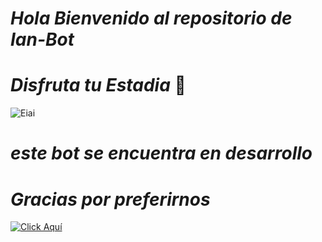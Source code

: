 # *Hola Bienvenido al repositorio de Ian-Bot*
# *Disfruta tu Estadia* 🌸
![Eiai](https://github.com/user-attachments/assets/4144a9af-05f4-4e93-8272-b90b92fcd0c2)
# *este bot se encuentra en desarrollo*



# *Gracias por preferirnos*

[![Click Aquí](https://img.shields.io/badge/Grupo-Soporte-25D366?style=for-the-badge&logo=whatsapp&logoColor=white)](https://chat.whatsapp.com/J8tFq87Ia0jEnx20NvCQxN)
